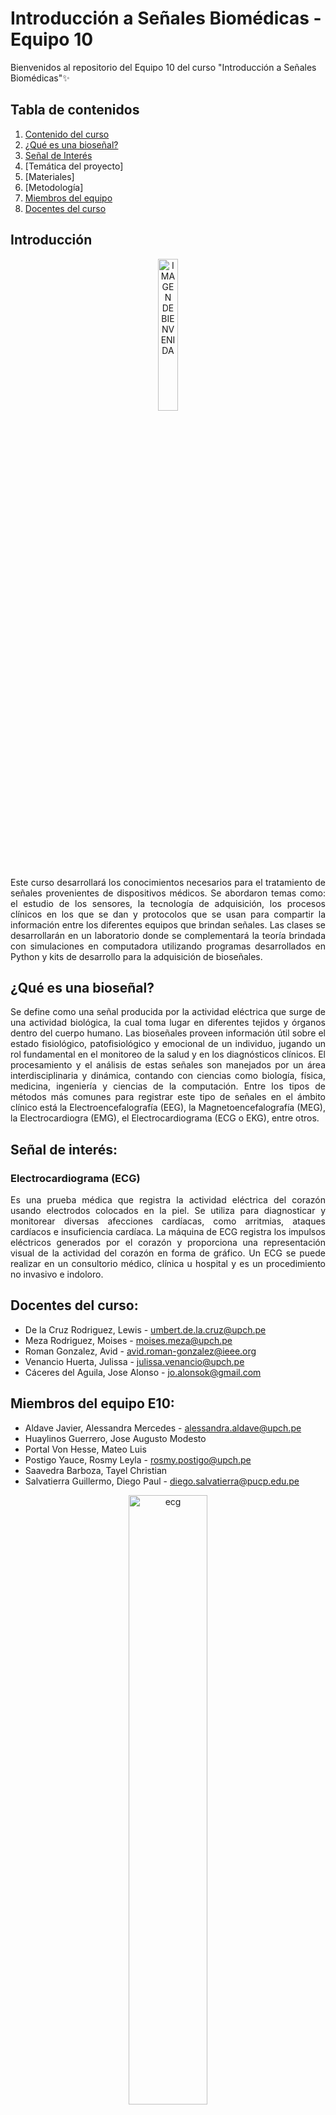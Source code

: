 # Introducción a Señales Biomédicas - Equipo 10

Bienvenidos al repositorio del Equipo 10 del curso "Introducción a Señales Biomédicas"✨

## Tabla de contenidos

 1. [Contenido del curso](https://github.com/MateoPortal/IntroSenales/edit/main/README.md#introduccion)
 2. [¿Qué es una bioseñal?](https://github.com/MateoPortal/IntroSenales/edit/main/README.md#qu%C3%A9-es-una-biose%C3%B1al)
 3. [Señal de Interés](https://github.com/MateoPortal/IntroSenales/edit/main/README.md#se%C3%B1al-de-inter%C3%A9s)
 4. [Temática del proyecto]
 5. [Materiales]
 6. [Metodología]
 7. [Miembros del equipo](https://github.com/MateoPortal/IntroSenales/edit/main/README.md#miembros-del-equipo-e10)
 8. [Docentes del curso](https://github.com/MateoPortal/IntroSenales/edit/main/README.md#docentes-del-curso)


## Introducción

<p align="center">
  <img src="https://user-images.githubusercontent.com/70663170/227679635-0451f4bf-2ef3-4582-98ab-ae85d2c239d6.png" alt="IMAGEN DE BIENVENIDA" width="25%">
</p>

<p align="justify">
Este curso desarrollará los conocimientos necesarios para el tratamiento de señales provenientes de dispositivos médicos. Se abordaron temas como: el estudio de los sensores, la tecnología de adquisición, los procesos clínicos en los que se dan y protocolos que se usan para compartir la información entre los diferentes equipos que brindan señales. Las clases se desarrollarán en un laboratorio donde se complementará la teoría brindada con simulaciones en computadora utilizando programas desarrollados en Python y kits de desarrollo para la adquisición de bioseñales.
</p>

## ¿Qué es una bioseñal?
<p align="justify">
Se define como una señal producida por la actividad eléctrica que surge de una actividad biológica, la cual toma lugar en diferentes tejidos y órganos dentro del cuerpo humano. 
Las bioseñales proveen información útil sobre el estado fisiológico, patofisiológico y emocional de un individuo, jugando un rol fundamental en el monitoreo de la salud y en los diagnósticos clínicos.
El procesamiento y el análisis de estas señales son manejados por un área interdisciplinaria y dinámica, contando con ciencias como biología, física, medicina, ingeniería y ciencias de la computación.
Entre los tipos de métodos más comunes para registrar este tipo de señales en el ámbito clínico está la Electroencefalografía (EEG), la Magnetoencefalografía (MEG), la Electrocardiogra (EMG), el Electrocardiograma (ECG o EKG), entre otros.
</p>

## Señal de interés: 
### __Electrocardiograma (ECG)__
<p align="justify">
Es una prueba médica que registra la actividad eléctrica del corazón usando electrodos colocados en la piel. Se utiliza para diagnosticar y monitorear diversas afecciones cardíacas, como arritmias, ataques cardíacos e insuficiencia cardíaca. La máquina de ECG registra los impulsos eléctricos generados por el corazón y proporciona una representación visual de la actividad del corazón en forma de gráfico. Un ECG se puede realizar en un consultorio médico, clínica u hospital y es un procedimiento no invasivo e indoloro.
</p>

## Docentes del curso: 
- De la Cruz Rodriguez, Lewis - umbert.de.la.cruz@upch.pe
- Meza Rodriguez, Moises - moises.meza@upch.pe
- Roman Gonzalez, Avid - avid.roman-gonzalez@ieee.org
- Venancio Huerta, Julissa - julissa.venancio@upch.pe
- Cáceres del Aguila, Jose Alonso - jo.alonsok@gmail.com


## Miembros del equipo E10:
- Aldave Javier, Alessandra Mercedes - alessandra.aldave@upch.pe
- Huaylinos Guerrero, Jose Augusto Modesto 
- Portal Von Hesse, Mateo Luis
- Postigo Yauce, Rosmy Leyla - rosmy.postigo@upch.pe
- Saavedra Barboza, Tayel Christian 
- Salvatierra Guillermo, Diego Paul - diego.salvatierra@pucp.edu.pe


<p align="center">
  <img src="Documentación/Images/importancia-del-electrocardiograma.jpg" alt="ecg" width="50%">
</p>
